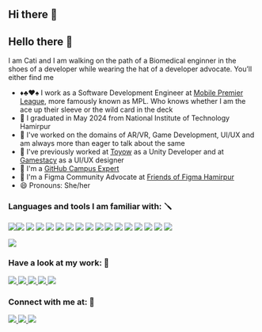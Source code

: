 ## Hi there 👋

## Hello there 👋

I am Cati and I am walking on the path of a Biomedical enginner in the shoes of a developer while wearing the hat of a developer advocate. You’ll either find me 

<!-- fidgeting with prefabs on the Unity 3D game engine to make my little game prototypes functional or zooming in and out on Figma to make a hamburger look pixel perfect. -->
<!-- If not any of this, you’ll find me wearing the crimson _GitHub Campus Expert_ hoodie and talking about my love for gamification of communities in various conferences and hackathons.  -->

- ♦️♣️❤️♠️ I work as a Software Development Engineer at [Mobile Premier League](https://www.mpl.live/), more famously known as MPL. Who knows whether I am the ace up their sleeve or the wild card in the deck 
- 📜 I graduated in May 2024 from National Institute of Technology Hamirpur
- 🎲 I've worked on the domains of AR/VR, Game Development, UI/UX and am always more than eager to talk about the same
- 🌱 I've previously worked at [Toyow](https://www.toyow.com) as a Unity Developer and at [Gamestacy](https://www.gamestacy.com/) as a UI/UX designer
- 🚩 I'm a [GitHub Campus Expert](https://githubcampus.expert/harshitajain165/)
- 🎨 I'm a Figma Community Advocate at [Friends of Figma Hamirpur](https://friends.figma.com/hamirpur/)
- 😄 Pronouns: She/her

### Languages and tools I am familiar with: 🪛

<img src = "https://img.shields.io/badge/Unity-100000?style=for-the-badge&logo=unity&logoColor=white"><img src = "https://img.shields.io/badge/C%23-239120?style=for-the-badge&logo=c-sharp&logoColor=white">
<img src = "https://img.shields.io/badge/Spark%20AR-FF5C83?style=for-the-badge&logo=Spark AR&logoColor=white">
<img src = "https://img.shields.io/badge/C%2B%2B-00599C?style=for-the-badge&logo=c%2B%2B&logoColor=white">
<img src = "https://img.shields.io/badge/C-00599C?style=for-the-badge&logo=c&logoColor=white">
<img src = "https://img.shields.io/badge/PlayCanvas-E05F2C.svg?style=for-the-badge&logo=PlayCanvas&logoColor=white">
<img src = "https://img.shields.io/badge/Figma-F24E1E?style=for-the-badge&logo=figma&logoColor=white"> 
<img src = "https://img.shields.io/badge/Adobe%20XD-470137?style=for-the-badge&logo=Adobe%20XD&logoColor=#FF61F6">
<img src = "https://img.shields.io/badge/Adobe%20Illustrator-FF9A00?style=for-the-badge&logo=adobe%20illustrator&logoColor=white"> 
<img src = "https://img.shields.io/badge/Adobe%20Photoshop-31A8FF?style=for-the-badge&logo=Adobe%20Photoshop&logoColor=black"> 
<img src = "https://img.shields.io/badge/GitHub-100000?style=for-the-badge&logo=github&logoColor=white">
<img src = "https://img.shields.io/badge/GIT-E44C30?style=for-the-badge&logo=git&logoColor=white">
<img src = "https://img.shields.io/badge/firebase-ffca28?style=for-the-badge&logo=firebase&logoColor=black">
<img src = "https://img.shields.io/badge/LaTeX-47A141?style=for-the-badge&logo=LaTeX&logoColor=white">
<img src = "https://img.shields.io/badge/Tailwind_CSS-38B2AC?style=for-the-badge&logo=tailwind-css&logoColor=white">
<img src = "https://img.shields.io/badge/HTML5-E34F26?style=for-the-badge&logo=html5&logoColor=white">
<img src = "https://img.shields.io/badge/Markdown-000000?style=for-the-badge&logo=markdown&logoColor=white">

<img src="https://github-readme-stats.vercel.app/api/top-langs?username=harshitajain165&layout=compact&theme=radical"/>

### Have a look at my work: 👀

<a href= "https://github.com/harshitajain165"><img src = "https://img.shields.io/badge/GitHub-181717.svg?style=for-the-badge&logo=GitHub&logoColor=white"> </a>
<a href= "https://medium.com/@jainharshita561"><img src = "https://img.shields.io/badge/Medium-12100E?style=for-the-badge&logo=medium&logoColor=white"> </a>
<a href= "https://www.behance.net/harshitajain165"><img src = "https://img.shields.io/badge/Behance-0054F7?style=for-the-badge&logo=behance&logoColor=white"> </a>
<a href= "https://www.notion.so/harshmello/Harshita-s-Portfolio-94d7f92b8ace46c1a3001c7582505622"><img src = "https://img.shields.io/badge/Notion-000000?style=for-the-badge&logo=notion&logoColor=white"> </a>
<a href= "https://harshmello.itch.io/"><img src = "https://img.shields.io/badge/Itch.io-FA5C5C.svg?style=for-the-badge&logo=itchdotio&logoColor=white"> </a>

### Connect with me at: 📩

<a href= "jainharshita561@gmail.com"><img src = "https://img.shields.io/badge/Gmail-EA4335.svg?style=for-the-badge&logo=Gmail&logoColor=white"> </a>
<a href= "https://www.linkedin.com/in/harshitajain16/"><img src = "https://img.shields.io/badge/LinkedIn-0077B5?style=for-the-badge&logo=linkedin&logoColor=white"> </a>
<a href= "https://twitter.com/harshitajain561"><img src = "https://img.shields.io/badge/Twitter-1DA1F2?style=for-the-badge&logo=twitter&logoColor=white"> </a>